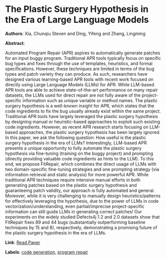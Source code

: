 # The Plastic Surgery Hypothesis in the Era of Large Language Models

**Authors**: Xia, Chunqiu Steven and Ding, Yifeng and Zhang, Lingming

**Abstract**:

Automated Program Repair (APR) aspires to automatically generate patches for an input buggy program. Traditional APR tools typically focus on specific bug types and fixes through the use of templates, heuristics, and formal specifications. However, these techniques are limited in terms of the bug types and patch variety they can produce. As such, researchers have designed various learning-based APR tools with recent work focused on directly using Large Language Models (LLMs) for APR. While LLM-based APR tools are able to achieve state-of-the-art performance on many repair datasets, the LLMs used for direct repair are not fully aware of the project-specific information such as unique variable or method names. The plastic surgery hypothesis is a well-known insight for APR, which states that the code ingredients to fix the bug usually already exist within the same project. Traditional APR tools have largely leveraged the plastic surgery hypothesis by designing manual or heuristic-based approaches to exploit such existing code ingredients. However, as recent APR research starts focusing on LLM-based approaches, the plastic surgery hypothesis has been largely ignored. In this paper, we ask the following question: How useful is the plastic surgery hypothesis in the era of LLMs? Interestingly, LLM-based APR presents a unique opportunity to fully automate the plastic surgery hypothesis via fine-tuning (training on the buggy project) and prompting (directly providing valuable code ingredients as hints to the LLM). To this end, we propose FitRepair, which combines the direct usage of LLMs with two domain-specific fine-tuning strategies and one prompting strategy (via information retrieval and static analysis) for more powerful APR. While traditional APR techniques require intensive manual efforts in both generating patches based on the plastic surgery hypothesis and guaranteeing patch validity, our approach is fully automated and general. Moreover, while it is very challenging to manually design heuristics/patterns for effectively leveraging the hypothesis, due to the power of LLMs in code vectorization/understanding, even partial/imprecise project-specific information can still guide LLMs in generating correct patches! Our experiments on the widely studied Defects4j 1.2 and 2.0 datasets show that FitRepair fixes 89 and 44 bugs (substantially outperforming baseline techniques by 15 and 8), respectively, demonstrating a promising future of the plastic surgery hypothesis in the era of LLMs.

**Link**: [Read Paper](https://dl.acm.org/doi/pdf/10.1109/ASE56229.2023.00047)

**Labels**: [code generation](../../labels/code_generation.md), [program repair](../../labels/program_repair.md)
